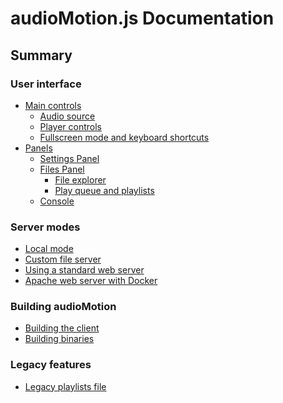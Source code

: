 audioMotion.js Documentation
============================

## Summary

### User interface

- [Main controls](user-interface.md)
  - [Audio source](user-interface.md#audio-source)
  - [Player controls](user-interface.md#player-controls)
  - [Fullscreen mode and keyboard shortcuts](user-interface.md#fullscreen-mode-and-keyboard-shortcuts)
- [Panels](user-interface.md#user-interface-panels)
  - [Settings Panel](user-interface.md#settings-panel)
  - [Files Panel](user-interface.md#files-panel)
    - [File explorer](user-interface.md#file-explorer)
    - [Play queue and playlists](user-interface.md#play-queue-and-playlists)
  - [Console](user-interface.md#console)

### Server modes

- [Local mode](server.md)
- [Custom file server](server.md#custom-file-server)
- [Using a standard web server](server.md#using-a-standard-web-server)
- [Apache web server with Docker](server.md#apache-web-server-with-docker)

### Building audioMotion

- [Building the client](building.md#building-the-client)
- [Building binaries](building.md#building-binaries)

### Legacy features

- [Legacy playlists file](legacy.md)
